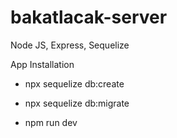 # bakatlacak-server
Node JS, Express, Sequelize

App Installation

- npx sequelize db:create
- npx sequelize db:migrate

- npm run dev
